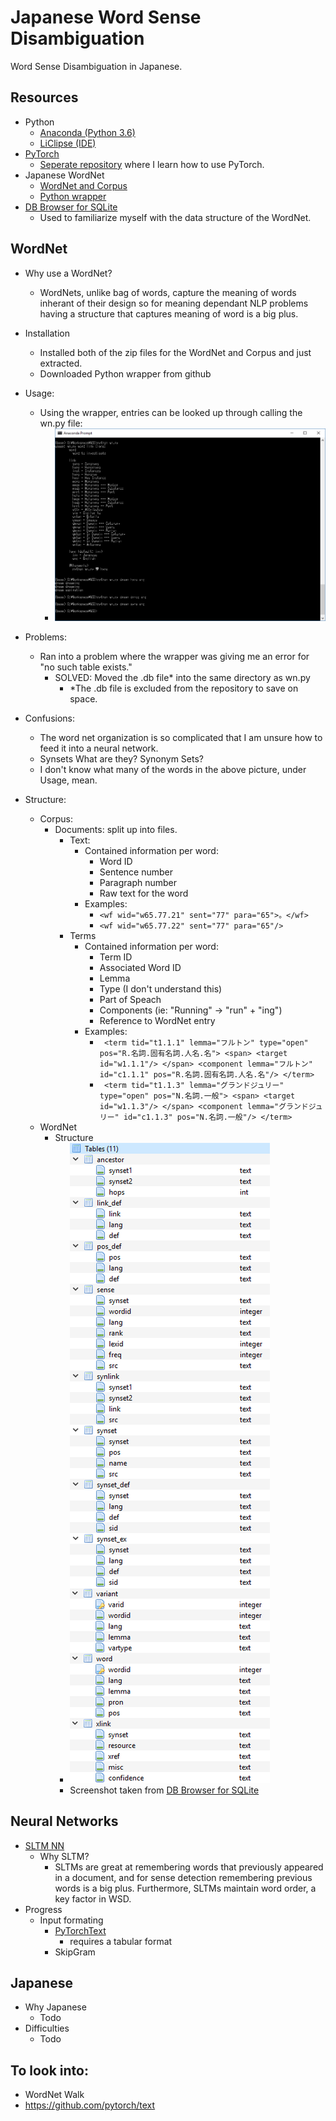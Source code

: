 # Japanese Word Sense Disambiguation
Word Sense Disambiguation in Japanese.

## Resources
* Python
  * [Anaconda (Python 3.6)](https://www.anaconda.com/)
  * [LiClipse (IDE)](https://www.liclipse.com/)
* [PyTorch](http://pytorch.org/)
  * [Seperate repository](https://github.com/JustinVeyna/Exploring-PyTorch) where I learn how to use PyTorch.
* Japanese WordNet 
  * [WordNet and Corpus](http://compling.hss.ntu.edu.sg/wnja/)
  * [Python wrapper](https://github.com/katryo/wordnet_python)
* [DB Browser for SQLite](http://sqlitebrowser.org/)
  * Used to familiarize myself with the data structure of the WordNet.

## WordNet
* Why use a WordNet?
  * WordNets, unlike bag of words, capture the meaning of words inherant of their design so for meaning dependant NLP problems having a structure that captures meaning of word is a big plus.
  
* Installation
  * Installed both of the zip files for the WordNet and Corpus and just extracted.
  * Downloaded Python wrapper from github

* Usage:
  * Using the wrapper, entries can be looked up through calling the wn.py file:
    * ![alt text](website/imgs/wordnet_invocation.png)

* Problems:
  * Ran into a problem where the wrapper was giving me an error for "no such table exists."
    * SOLVED: Moved the .db file* into the same directory as wn.py
      * *The .db file is excluded from the repository to save on space.

* Confusions:
  * The word net organization is so complicated that I am unsure how to feed it into a neural network.
  * Synsets What are they? Synonym Sets?
  * I don't know what many of the words in the above picture, under Usage, mean.
  
* Structure:
  * Corpus:
    * Documents: split up into files.
      * Text:
        * Contained information per word:
          * Word ID
          * Sentence number
          * Paragraph number
          * Raw text for the word
        * Examples:
          * `<wf wid="w65.77.21" sent="77" para="65">。</wf>`
          * `<wf wid="w65.77.22" sent="77" para="65"/>`
      * Terms
        * Contained information per word:
          * Term ID
          * Associated Word ID
          * Lemma
          * Type (I don't understand this)
          * Part of Speach
          * Components (ie: "Running" -> "run" + "ing")
          * Reference to WordNet entry
        * Examples:
          * ` <term tid="t1.1.1" lemma="フルトン" type="open" pos="R.名詞.固有名詞.人名.名">
                <span>
                  <target id="w1.1.1"/>
                </span>
                <component lemma="フルトン" id="c1.1.1" pos="R.名詞.固有名詞.人名.名"/>
                </term>`
          * ` <term tid="t1.1.3" lemma="グランドジュリー" type="open" pos="N.名詞.一般">
                <span>
                  <target id="w1.1.3"/>
                </span>
                <component lemma="グランドジュリー" id="c1.1.3" pos="N.名詞.一般"/>
              </term>`
  * WordNet
    * Structure
      * ![alt text](website/imgs/wordnet_tables.png)
      * Screenshot taken from [DB Browser for SQLite](http://sqlitebrowser.org/)
      
## Neural Networks
* [SLTM NN](https://en.wikipedia.org/wiki/Long_short-term_memory)
  * Why SLTM?
    * SLTMs are great at remembering words that previously appeared in a document, and for sense detection remembering previous words is a big plus. Furthermore, SLTMs maintain word order, a key factor in WSD.
* Progress
  * Input formating
    * [PyTorchText](https://github.com/pytorch/text)
      * requires a tabular format
    * SkipGram
  
## Japanese
* Why Japanese
  * Todo
* Difficulties
  * Todo
  
## To look into:
* WordNet Walk
* https://github.com/pytorch/text

